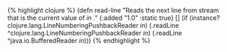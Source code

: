 {% highlight clojure %}
(defn read-line
  "Reads the next line from stream that is the current value of *in* ."
  {:added "1.0"
   :static true}
  []
  (if (instance? clojure.lang.LineNumberingPushbackReader *in*)
    (.readLine ^clojure.lang.LineNumberingPushbackReader *in*)
    (.readLine ^java.io.BufferedReader *in*)))
{% endhighlight %}
